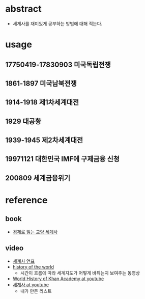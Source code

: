 # abstract

- 세계사를 재미있게 공부하는 방법에 대해 적는다.

# usage

## 17750419-17830903 미국독립전쟁
## 1861-1897 미국남북전쟁
## 1914-1918 제1차세계대전
## 1929 대공황
## 1939-1945 제2차세계대전
## 19971121 대한민국 IMF에 구제금융 신청
## 200809 세계금융위기

# reference 

## book

- [경제로 읽는 교양 세계사](http://www.yes24.com/24/goods/34573650)

## video

- [세계사 연표](https://www.youtube.com/watch?v=mL57FhHtmV0)
- [history of the world](https://www.youtube.com/watch?v=ymI5Uv5cGU4)
  - 시간이 흐름에 따라 세계지도가 어떻게 바뀌는지 보여주는 동영상
- [World History of Khan Academy at youtube](https://www.youtube.com/playlist?list=PLSQl0a2vh4HB9UeibLURBlcdR4XzputM9)
- [세계사 at youtube](https://www.youtube.com/playlist?list=PL5Swt3Ne9iSk3FpREnjYCA7RTH3h-KnDp)
  - 내가 만든 리스트

